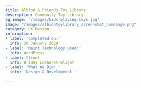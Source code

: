 ```yaml
---
title: Albion & Friends Toy Library
description: Community Toy Library
bg_image: "/images/kids-playing-toys.jpg"
image: "/images/albiontoylibrary_screenshot_homepage.png"
category: UX Design
information:
- label: 'Completed on:'
  info: 28 January 2020
- label: 'Maint Technology Used:'
  info: WordPress
- label: Client
  info: Bridey Lokhorst-Blight
- label: 'What We Did: '
  info: 'Design & Development '

---
```

